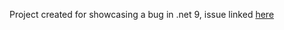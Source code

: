 Project created for showcasing a bug in .net 9, issue linked [here](https://github.com/dotnet/efcore/issues/35126) 
